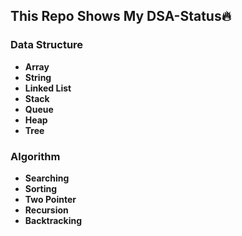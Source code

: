 ## This Repo Shows My DSA-Status🔥
### Data Structure
- **Array**
- **String**
- **Linked List**
- **Stack**
- **Queue**
- **Heap**
- **Tree**
### Algorithm
- **Searching**
- **Sorting**
- **Two Pointer**
- **Recursion**
- **Backtracking**
